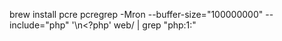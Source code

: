 brew install pcre
pcregrep -Mron --buffer-size="100000000" --include="php" '\n\<\?php' web/ | grep "php:1:"
